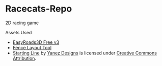 # Racecats-Repo
2D racing game

Assets Used
- [EasyRoads3D Free v3](https://assetstore.unity.com/packages/3d/characters/easyroads3d-free-v3-987)
- [Fence Layout Tool](https://assetstore.unity.com/packages/tools/utilities/fence-layout-tool-162856)
- [Starting Line](https://skfb.ly/6RYrD) by [Yanez Designs](https://sketchfab.com/Yanez-Designs) is licensed under [Creative Commons Attribution](http://creativecommons.org/licenses/by/4.0/).
